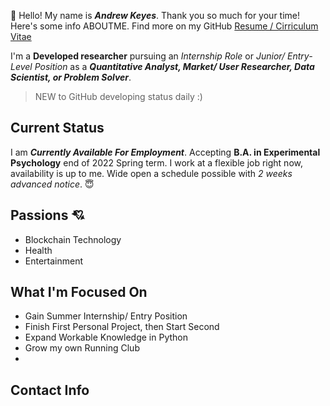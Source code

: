 :wave: Hello! My name is ***Andrew Keyes***. Thank you so much for your time! Here's some info ABOUTME. Find more on my GitHub [Resume / Cirriculum Vitae](https://github.com/akeyess/Cirriculum_Vitae)

I'm a **Developed researcher** pursuing an *Internship Role* or *Junior/ Entry-Level Position* as a ***Quantitative Analyst, Market/ User Researcher, Data Scientist, or Problem Solver***. 

> NEW to GitHub developing status daily :)

## Current Status 
I am ***Currently Available For Employment***. Accepting **B.A. in Experimental Psychology** end of 2022 Spring term. I work at a flexible job right now, availability is up to me. Wide open a schedule possible with *2 weeks advanced notice*. :innocent:

## Passions :cupid:
   - Blockchain Technology
   - Health
   - Entertainment

## What I'm Focused On 

- Gain Summer Internship/ Entry Position
- Finish First Personal Project, then Start Second
- Expand Workable Knowledge in Python
- Grow my own Running Club
- 


## Contact Info


